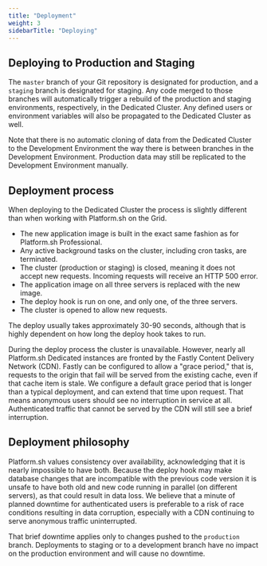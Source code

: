 ```yaml
---
title: "Deployment"
weight: 3
sidebarTitle: "Deploying"
---
```


## Deploying to Production and Staging

The `master` branch of your Git repository is designated for production, and a `staging` branch is designated for staging.  Any code merged to those branches will automatically trigger a rebuild of the production and staging environments, respectively, in the Dedicated Cluster.  Any defined users or environment variables will also be propagated to the Dedicated Cluster as well.

Note that there is no automatic cloning of data from the Dedicated Cluster to the Development Environment the way there is between branches in the Development Environment.  Production data may still be replicated to the Development Environment manually.

## Deployment process

When deploying to the Dedicated Cluster the process is slightly different than when working with Platform.sh on the Grid.

* The new application image is built in the exact same fashion as for Platform.sh Professional.
* Any active background tasks on the cluster, including cron tasks, are terminated.
* The cluster (production or staging) is closed, meaning it does not accept new requests.  Incoming requests will receive an HTTP 500 error.
* The application image on all three servers is replaced with the new image.
* The deploy hook is run on one, and only one, of the three servers.
* The cluster is opened to allow new requests.

The deploy usually takes approximately 30-90 seconds, although that is highly dependent on how long the deploy hook takes to run.

During the deploy process the cluster is unavailable.  However, nearly all Platform.sh Dedicated instances are fronted by the Fastly Content Delivery Network (CDN).  Fastly can be configured to allow a "grace period," that is, requests to the origin that fail will be served from the existing cache, even if that cache item is stale.  We configure a default grace period that is longer than a typical deployment, and can extend that time upon request.  That means anonymous users should see no interruption in service at all.  Authenticated traffic that cannot be served by the CDN will still see a brief interruption.

## Deployment philosophy

Platform.sh values consistency over availability, acknowledging that it is nearly impossible to have both.  Because the deploy hook may make database changes that are incompatible with the previous code version it is unsafe to have both old and new code running in parallel (on different servers), as that could result in data loss.  We believe that a minute of planned downtime for authenticated users is preferable to a risk of race conditions resulting in data corruption, especially with a CDN continuing to serve anonymous traffic uninterrupted.

That brief downtime applies only to changes pushed to the `production` branch. Deployments to staging or to a development branch have no impact on the production environment and will cause no downtime.

